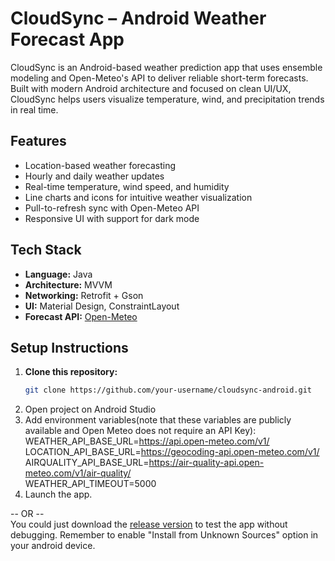 # CloudSync – Android Weather Forecast App

CloudSync is an Android-based weather prediction app that uses ensemble modeling and Open-Meteo's API to deliver reliable short-term forecasts. Built with modern Android architecture and focused on clean UI/UX, CloudSync helps users visualize temperature, wind, and precipitation trends in real time.

## Features

- Location-based weather forecasting  
- Hourly and daily weather updates  
- Real-time temperature, wind speed, and humidity  
- Line charts and icons for intuitive weather visualization  
- Pull-to-refresh sync with Open-Meteo API  
- Responsive UI with support for dark mode

## Tech Stack

- **Language:** Java
- **Architecture:** MVVM  
- **Networking:** Retrofit + Gson  
- **UI:** Material Design, ConstraintLayout  
- **Forecast API:** [Open-Meteo](https://open-meteo.com/)  

## Setup Instructions

1. **Clone this repository:**
   ```bash
   git clone https://github.com/your-username/cloudsync-android.git
   ```
2. Open project on Android Studio
3. Add environment variables(note that these variables are publicly available and Open Meteo does not require an API Key):  
   WEATHER_API_BASE_URL=https://api.open-meteo.com/v1/  
   LOCATION_API_BASE_URL=https://geocoding-api.open-meteo.com/v1/  
   AIRQUALITY_API_BASE_URL=https://air-quality-api.open-meteo.com/v1/air-quality/  
   WEATHER_API_TIMEOUT=5000  
4. Launch the app.

 -- OR --  
You could just download the [release version](https://github.com/monster-migrate/cloudsync-android/releases/) to test the app without debugging. Remember to enable "Install from Unknown Sources" option in your android device.
